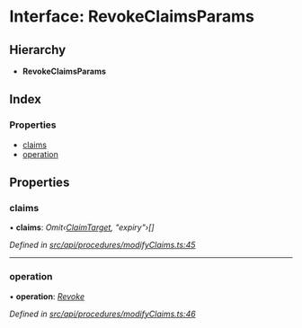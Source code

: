 # Interface: RevokeClaimsParams

## Hierarchy

* **RevokeClaimsParams**

## Index

### Properties

* [claims](api_procedures.revokeclaimsparams.md#claims)
* [operation](api_procedures.revokeclaimsparams.md#operation)

## Properties

###  claims

• **claims**: *Omit‹[ClaimTarget](types.claimtarget.md), "expiry"›[]*

*Defined in [src/api/procedures/modifyClaims.ts:45](https://github.com/PolymathNetwork/polymesh-sdk/blob/7e9a732/src/api/procedures/modifyClaims.ts#L45)*

___

###  operation

• **operation**: *[Revoke](../enums/types.claimoperation.md#revoke)*

*Defined in [src/api/procedures/modifyClaims.ts:46](https://github.com/PolymathNetwork/polymesh-sdk/blob/7e9a732/src/api/procedures/modifyClaims.ts#L46)*

